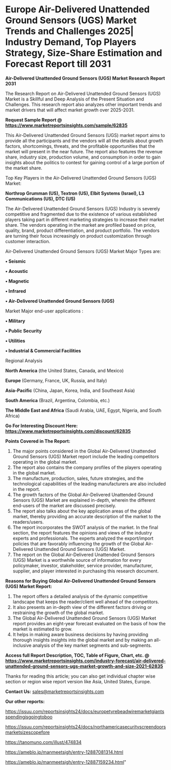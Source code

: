 # Europe Air-Delivered Unattended Ground Sensors (UGS) Market Trends and Challenges 2025| Industry Demand, Top Players Strategy, Size-Share Estimation and Forecast Report till 2031

<strong>Air-Delivered Unattended Ground Sensors (UGS) Market Research Report 2031</strong>

The Research Report on Air-Delivered Unattended Ground Sensors (UGS) Market is a Skillful and Deep Analysis of the Present Situation and Challenges. This research report also analyzes other important trends and market drivers that will affect market growth over 2025-2031.

<strong>Request Sample Report @ <a href=https://www.marketreportsinsights.com/sample/62835>https://www.marketreportsinsights.com/sample/62835</a></strong>

This Air-Delivered Unattended Ground Sensors (UGS) market report aims to provide all the participants and the vendors will all the details about growth factors, shortcomings, threats, and the profitable opportunities that the market will present in the near future. The report also features the revenue share, industry size, production volume, and consumption in order to gain insights about the politics to contest for gaining control of a large portion of the market share.

Top Key Players in the Air-Delivered Unattended Ground Sensors (UGS) Market:

<strong>Northrop Grumman (US), Textron (US), Elbit Systems (Israel), L3 Communications (US), DTC (US)</strong>

The Air-Delivered Unattended Ground Sensors (UGS) Industry is severely competitive and fragmented due to the existence of various established players taking part in different marketing strategies to increase their market share. The vendors operating in the market are profiled based on price, quality, brand, product differentiation, and product portfolio. The vendors are turning their focus increasingly on product customization through customer interaction.

Air-Delivered Unattended Ground Sensors (UGS) Market Major Types are:

<strong>• Seismic

• Acoustic

• Magnetic

• Infrared

• Air-Delivered Unattended Ground Sensors (UGS)</strong>

Market Major end-user applications :

<strong>• Military

• Public Security

• Utilities

• Industrial & Commercial Facilities</strong>

Regional Analysis

</u><strong><b>North America</b></strong> (the United States, Canada, and Mexico)

<strong><b>Europe </b></strong>(Germany, France, UK, Russia, and Italy)

<strong><b>Asia-Pacific</b></strong> (China, Japan, Korea, India, and Southeast Asia)

<strong><b>South America</b></strong> (Brazil, Argentina, Colombia, etc.)

<strong><b>The Middle East and Africa</b></strong> (Saudi Arabia, UAE, Egypt, Nigeria, and South Africa)

<strong>Go For Interesting Discount Here: <a href=https://www.marketreportsinsights.com/discount/62835>https://www.marketreportsinsights.com/discount/62835</a></strong>

<strong>Points Covered in The Report:</strong>
<ol>
  <li>The major points considered in the Global Air-Delivered Unattended Ground Sensors (UGS) Market report include the leading competitors operating in the global market.</li>
  <li>The report also contains the company profiles of the players operating in the global market.</li>
  <li>The manufacture, production, sales, future strategies, and the technological capabilities of the leading manufacturers are also included in the report.</li>
  <li>The growth factors of the Global Air-Delivered Unattended Ground Sensors (UGS) Market are explained in-depth, wherein the different end-users of the market are discussed precisely.</li>
  <li>The report also talks about the key application areas of the global market, thereby providing an accurate description of the market to the readers/users.</li>
  <li>The report incorporates the SWOT analysis of the market. In the final section, the report features the opinions and views of the industry experts and professionals. The experts analyzed the export/import policies that are favorably influencing the growth of the Global Air-Delivered Unattended Ground Sensors (UGS) Market.</li>
  <li>The report on the Global Air-Delivered Unattended Ground Sensors (UGS) Market is a worthwhile source of information for every policymaker, investor, stakeholder, service provider, manufacturer, supplier, and player interested in purchasing this research document.</li>
</ol>
<strong>Reasons for Buying Global Air-Delivered Unattended Ground Sensors (UGS) Market Report:</strong>

<ol>
  <li>The report offers a detailed analysis of the dynamic competitive landscape that keeps the reader/client well ahead of the competitors.</li>
  <li>It also presents an in-depth view of the different factors driving or restraining the growth of the global market.</li>
  <li>The Global Air-Delivered Unattended Ground Sensors (UGS) Market report provides an eight-year forecast evaluated on the basis of how the market is estimated to grow.</li>
  <li>It helps in making aware business decisions by having providing thorough insights insights into the global market and by making an all-inclusive analysis of the key market segments and sub-segments.</li>
</ol>
<strong>Access full Report Description, TOC, Table of Figure, Chart, etc. @ <a href=https://www.marketreportsinsights.com/industry-forecast/air-delivered-unattended-ground-sensors-ugs-market-growth-and-size-2021-62835>https://www.marketreportsinsights.com/industry-forecast/air-delivered-unattended-ground-sensors-ugs-market-growth-and-size-2021-62835</a></strong>


Thanks for reading this article; you can also get individual chapter wise section or region wise report version like Asia, United States, Europe.

<strong>Contact Us:</strong>
sales@marketreportsinsights.com

<strong>Our other reports:</strong>

<a href=https://issuu.com/reportsinsights24/docs/europetyrebeadwiremarketgiantsspendingisgoingtoboo>https://issuu.com/reportsinsights24/docs/europetyrebeadwiremarketgiantsspendingisgoingtoboo</a>

<a href=https://issuu.com/reportsinsights24/docs/northamericasecurityscreendoorsmarketsizescopefore>https://issuu.com/reportsinsights24/docs/northamericasecurityscreendoorsmarketsizescopefore</a>

<a href=https://tanomuno.com/illust/474834>https://tanomuno.com/illust/474834</a>

<a href=https://ameblo.jp/manmeetsigh/entry-12887081314.html>https://ameblo.jp/manmeetsigh/entry-12887081314.html</a>

<a href=https://ameblo.jp/manmeetsigh/entry-12887159234.html>https://ameblo.jp/manmeetsigh/entry-12887159234.html</a>"
